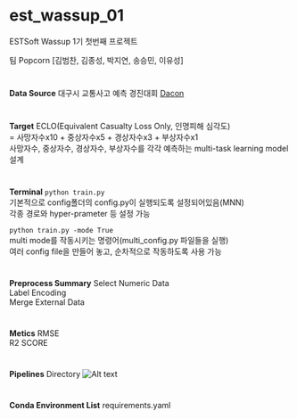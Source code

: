 # est_wassup_01
ESTSoft Wassup 1기 첫번째 프로젝트

팀 Popcorn [김범찬, 김종성, 박지연, 송승민, 이유성]

# <line>
**Data Source**
대구시 교통사고 예측 경진대회 [Dacon](https://dacon.io/competitions/official/236193/data)

# <line>
**Target**
ECLO(Equivalent Casualty Loss Only, 인명피해 심각도)</br>
= 사망자수x10 + 중상자수x5 + 경상자수x3 + 부상자수x1</br>
사망자수, 중상자수, 경상자수, 부상자수를 각각 예측하는 multi-task learning model 설계

# <line>
**Terminal**
```python train.py```</br>
기본적으로 config폴더의 config.py이 실행되도록 설정되어있음(MNN)</br>
각종 경로와 hyper-prameter 등 설정 가능</br>

```python train.py -mode True```</br>
multi mode를 작동시키는 명령어(multi_config.py 파일들을 실행)</br>
여러 config file을 만들어 놓고, 순차적으로 작동하도록 사용 가능</br>

# <line>
**Preprocess Summary**
Select Numeric Data</br>
Label Encoding</br>
Merge External Data</br>

# <line>
**Metics**
RMSE</br>
R2 SCORE</br>

# <line>
**Pipelines**
Directory
![Alt text](directory_img.png)

# <line>
**Conda Environment List**
requirements.yaml